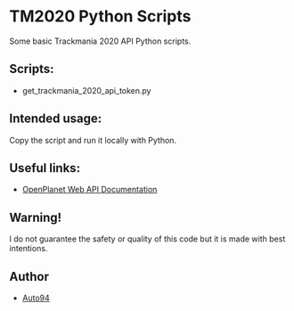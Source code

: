 # TM2020 Python Scripts
Some basic Trackmania 2020 API Python scripts.

## Scripts:
- get_trackmania_2020_api_token.py

## Intended usage:
Copy the script and run it locally with Python.

## Useful links:
* [OpenPlanet Web API Documentation](https://webservices.openplanet.dev/)

## Warning!
I do not guarantee the safety or quality of this code but it is made with best intentions.

## Author
* [Auto94](https://github.com/auto94)
